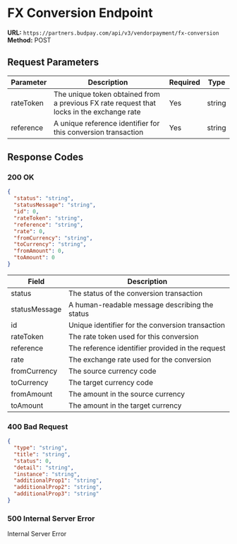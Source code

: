 # FX Conversion Endpoint

**URL:** `https://partners.budpay.com/api/v3/vendorpayment/fx-conversion`  
**Method:** POST

## Request Parameters

| Parameter | Description | Required | Type |
|-----------|-------------|----------|------|
| rateToken | The unique token obtained from a previous FX rate request that locks in the exchange rate | Yes | string |
| reference | A unique reference identifier for this conversion transaction | Yes | string |

## Response Codes

### 200 OK

```json
{
  "status": "string",
  "statusMessage": "string",
  "id": 0,
  "rateToken": "string",
  "reference": "string",
  "rate": 0,
  "fromCurrency": "string",
  "toCurrency": "string",
  "fromAmount": 0,
  "toAmount": 0
}
```

| Field | Description |
|-------|-------------|
| status | The status of the conversion transaction |
| statusMessage | A human-readable message describing the status |
| id | Unique identifier for the conversion transaction |
| rateToken | The rate token used for this conversion |
| reference | The reference identifier provided in the request |
| rate | The exchange rate used for the conversion |
| fromCurrency | The source currency code |
| toCurrency | The target currency code |
| fromAmount | The amount in the source currency |
| toAmount | The amount in the target currency |

### 400 Bad Request

```json
{
  "type": "string",
  "title": "string",
  "status": 0,
  "detail": "string",
  "instance": "string",
  "additionalProp1": "string",
  "additionalProp2": "string",
  "additionalProp3": "string"
}
```

### 500 Internal Server Error

Internal Server Error
```
